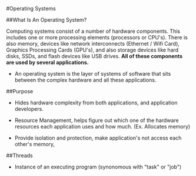 #Operating Systems

##What Is An Operating System?

Computing systems consist of a number of hardware components. This includes one or more processing elements (processors or CPU's). There
is also memory, devices like network interconnects (Ethernet / Wifi Card), Graphics Processing Cards (GPU's), and also storage devices like
hard disks, SSDs, and flash devices like USB drives. **All of these components are used by several applications.**

- An operating system is the layer of systems of software that sits between the complex hardware and all these applications.

##Purpose

- Hides hardware complexity from both applications, and application developers. 

- Resource Management, helps figure out which one of the hardware resources each application uses and how much. (Ex. Allocates memory)

- Provide isolation and protection, make application's not access each other's memory, 

##Threads 

- Instance of an executing program (synonomous with "task" or "job")
